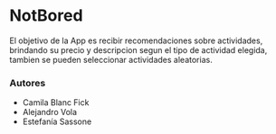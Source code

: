 <h1> NotBored</h1>
El objetivo de la App es recibir recomendaciones sobre actividades, brindando su precio y descripcion segun el tipo de actividad elegida, tambien se pueden seleccionar actividades aleatorias.
<br>
<h3>Autores</h3>
<ul>
  <li>Camila Blanc Fick</li>
  <li>Alejandro Vola</li>
  <li>Estefanía Sassone</li>
</ul>
